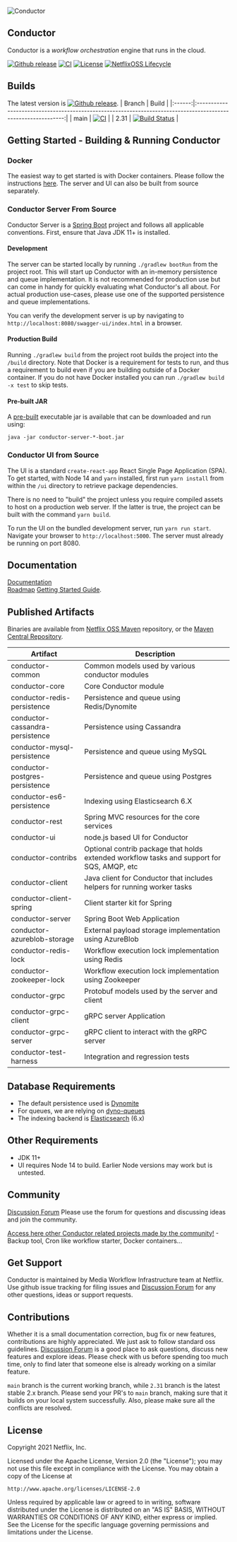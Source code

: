 ![Conductor](docs/docs/img/conductor-vector-x.png)


## Conductor
Conductor is a _workflow orchestration_ engine that runs in the cloud.


[![Github release](https://img.shields.io/github/v/release/Netflix/conductor.svg)](https://GitHub.com/Netflix/conductor/releases)
[![CI](https://github.com/Netflix/conductor/actions/workflows/ci.yml/badge.svg?branch=main)](https://github.com/Netflix/conductor/actions/workflows/ci.yml)
[![License](https://img.shields.io/github/license/Netflix/conductor.svg)](http://www.apache.org/licenses/LICENSE-2.0)
[![NetflixOSS Lifecycle](https://img.shields.io/osslifecycle/Netflix/conductor.svg)]()

## Builds
The latest version is [![Github release](https://img.shields.io/github/v/release/Netflix/conductor.svg)](https://GitHub.com/Netflix/conductor/releases).
| Branch |                                                     Build                                                     |
|:------:|:-------------------------------------------------------------------------------------------------------------:|
| main | [![CI](https://github.com/Netflix/conductor/actions/workflows/ci.yml/badge.svg?branch=main)](https://github.com/Netflix/conductor/actions/workflows/ci.yml) |
| 2.31 | [![Build Status](https://travis-ci.com/Netflix/conductor.svg?branch=2.31)](https://travis-ci.com/Netflix/conductor) |


## Getting Started - Building & Running Conductor
### Docker
The easiest way to get started is with Docker containers. Please follow the instructions [here](https://github.com/Netflix/conductor/tree/main/docker). The server and UI can also be built from source separately.

### Conductor Server From Source
Conductor Server is a [Spring Boot](https://spring.io/projects/spring-boot) project and follows all applicable conventions. First, ensure that Java JDK 11+ is installed.

#### Development
The server can be started locally by running `./gradlew bootRun` from the project root. This will start up Conductor with an in-memory persistence and queue implementation. It is not recommended for production use but can come in handy for quickly evaluating what Conductor's all about. For actual production use-cases, please use one of the supported persistence and queue implementations.

You can verify the development server is up by navigating to `http://localhost:8080/swagger-ui/index.html` in a browser.

#### Production Build
Running `./gradlew build` from the project root builds the project into the `/build` directory. Note that Docker is a requirement for tests to run, and thus a requirement to build even if you are building
outside of a Docker container. If you do not have Docker installed you can run `./gradlew build -x test` to skip tests.


#### Pre-built JAR
A [pre-built](https://artifacts.netflix.net/netflixoss/com/netflix/conductor/conductor-server/) executable jar is available that can be downloaded and run using:
 
`java -jar conductor-server-*-boot.jar`

### Conductor UI from Source

The UI is a standard `create-react-app` React Single Page Application (SPA). To get started, with Node 14 and `yarn` installed, first run `yarn install` from within the `/ui` directory to retrieve package dependencies.

There is no need to "build" the project unless you require compiled assets to host on a production web server. If the latter is true, the project can be built with the command `yarn build`.

To run the UI on the bundled development server, run `yarn run start`. Navigate your browser to `http://localhost:5000`. The server must already be running on port 8080. 


## Documentation
[Documentation](http://netflix.github.io/conductor/)  
[Roadmap](https://github.com/Netflix/conductor/wiki/Roadmap)
[Getting Started Guide](https://netflix.github.io/conductor/gettingstarted/basicconcepts/).

## Published Artifacts
Binaries are available from [Netflix OSS Maven](https://artifacts.netflix.net/netflixoss/com/netflix/conductor/) repository, or the [Maven Central Repository](https://search.maven.org/search?q=g:com.netflix.conductor).

| Artifact | Description |
| ----------- | --------------- |
| conductor-common | Common models used by various conductor modules |
| conductor-core | Core Conductor module |
| conductor-redis-persistence | Persistence and queue using Redis/Dynomite |
| conductor-cassandra-persistence | Persistence using Cassandra |
| conductor-mysql-persistence | Persistence and queue using MySQL |
| conductor-postgres-persistence | Persistence and queue using Postgres |
| conductor-es6-persistence | Indexing using Elasticsearch 6.X |
| conductor-rest | Spring MVC resources for the core services |
| conductor-ui | node.js based UI for Conductor |
| conductor-contribs | Optional contrib package that holds extended workflow tasks and support for SQS, AMQP, etc|
| conductor-client | Java client for Conductor that includes helpers for running worker tasks |
| conductor-client-spring | Client starter kit for Spring |
| conductor-server | Spring Boot Web Application |
| conductor-azureblob-storage | External payload storage implementation using AzureBlob |
| conductor-redis-lock | Workflow execution lock implementation using Redis |
| conductor-zookeeper-lock | Workflow execution lock implementation using Zookeeper |
| conductor-grpc | Protobuf models used by the server and client |
| conductor-grpc-client | gRPC server Application |
| conductor-grpc-server | gRPC client to interact with the gRPC server |
| conductor-test-harness | Integration and regression tests |

## Database Requirements

* The default persistence used is [Dynomite](https://github.com/Netflix/dynomite)
* For queues, we are relying on [dyno-queues](https://github.com/Netflix/dyno-queues)
* The indexing backend is [Elasticsearch](https://www.elastic.co/) (6.x)

## Other Requirements
* JDK 11+
* UI requires Node 14 to build. Earlier Node versions may work but is untested.

## Community
[Discussion Forum](https://github.com/Netflix/conductor/discussions) Please use the forum for questions and discussing ideas and join the community.

[Access here other Conductor related projects made by the community!](/RELATED.md) - Backup tool, Cron like workflow starter, Docker containers...

## Get Support
Conductor is maintained by Media Workflow Infrastructure team at Netflix.  Use github issue tracking for filing issues and [Discussion Forum](https://github.com/Netflix/conductor/discussions) for any other questions, ideas or support requests. 

## Contributions
Whether it is a small documentation correction, bug fix or new features, contributions are highly appreciated. We just ask to follow standard oss guidelines. [Discussion Forum](https://github.com/Netflix/conductor/discussions) is a good place to ask questions, discuss new features and explore ideas. Please check with us before spending too much time, only to find later that someone else is already working on a similar feature.

`main` branch is the current working branch, while `2.31` branch is the latest stable 2.x branch. Please send your PR's to `main` branch, making sure that it builds on your local system successfully. Also, please make sure all the conflicts are resolved.

## License
Copyright 2021 Netflix, Inc.

Licensed under the Apache License, Version 2.0 (the "License");
you may not use this file except in compliance with the License.
You may obtain a copy of the License at

    http://www.apache.org/licenses/LICENSE-2.0

Unless required by applicable law or agreed to in writing, software
distributed under the License is distributed on an "AS IS" BASIS,
WITHOUT WARRANTIES OR CONDITIONS OF ANY KIND, either express or implied.
See the License for the specific language governing permissions and
limitations under the License.
